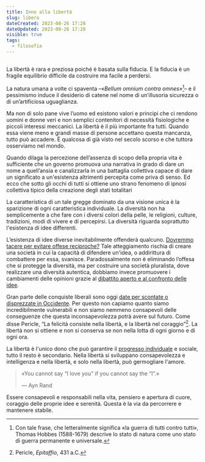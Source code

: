 ```yaml
---
title: Inno alla libertà
slug: libero
dateCreated: 2023-08-26 17:28
dateUpdated: 2023-08-26 17:28
visible: true
tags:
  - filosofia
---
```


##

<span class="newthought">La libertà</span> è rara e preziosa poiché è basata sulla fiducia. E la fiducia è un fragile equilibrio difficile da costruire ma facile a perdersi.

La natura umana a volte ci spaventa –_«Bellum omnium contra omnes»_[^1]– e il pessimismo induce il desiderio di catene nel nome di un’illusoria sicurezza o di un’artificiosa uguaglianza.

[^1]: Con tale frase, che letteralmente significa «la guerra di tutti contro tutti», Thomas Hobbes (1588-1679) descrive lo stato di natura come uno stato di guerra permanente e universale.

Ma non di solo pane vive l’uomo ed esistono valori e principi che ci rendono uomini e donne veri e non semplici contenitori di necessità fisiologiche e piccoli interessi meccanici. La libertà è il più importante fra tutti. Quando essa viene meno e grandi masse di persone accettano questa mancanza, tutto può accadere. È qualcosa di già visto nel secolo scorso e che tuttora osserviamo nel mondo.

Quando dilaga la percezione dell’assenza di scopo della propria vita è sufficiente che un governo promuova una narrativa in grado di dare un nome a quell’ansia e canalizzarla in una battaglia collettiva capace di dare un significato a un'esistenza altrimenti percepita come priva di senso. Ed ecco che sotto gli occhi di tutti si ottiene uno strano fenomeno di ipnosi collettiva tipico della creazione degli stati totalitari

La caratteristica di un tale gregge dominato da una visione unica è la sparizione di ogni caratteristica individuale. La diversità non ha semplicemente a che fare con i diversi colori della pelle, le religioni, culture, tradizioni, modi di vivere e di percepirsi. La diversità riguarda soprattutto l'esistenza di idee differenti.

L’esistenza di idee diverse inevitabilmente offenderà qualcuno. [Dovremmo tacere per evitare offese reciproche?](/notes/discriminazioni/) Tale atteggiamento rischia di creare una società in cui la capacità di difendere un'idea, o addirittura di combattere per essa, svanisce. Paradossalmente non è eliminando l’offesa che si protegge la diversità, ma per costruire una società pluralista, dove realizzare una diversità autentica, dobbiamo invece promuovere i cambiamenti delle opinioni grazie al [dibattito aperto e al confronto delle idee](/notes/democrazia/).

Gran parte delle conquiste liberali sono oggi [date per scontate o disprezzate in Occidente](/notes/occidente/). Per questo non capiamo quanto siamo incredibilmente vulnerabili e non siamo nemmeno consapevoli delle conseguenze che questa inconsapevolezza potrà avere sul futuro. Come disse Pericle, “La felicità consiste nella libertà, e la libertà nel coraggio”[^2]. La libertà non si ottiene e non si conserva se non nella lotta di ogni giorno e di ogni ora.

[^2]: Pericle, _Epitaffio_, 431 a.C.

La libertà è l'unico dono che può garantire il [progresso individuale](/notes/introspezione/) e sociale, tutto il resto è secondario. Nella libertà si sviluppano consapevolezza e intelligenza e nella libertà, e solo nella libertà, può germogliare l'amore.

<div class='epigraph'>

> «You cannot say “I love you” if you cannot say the “I”.» <footer> — Ayn Rand</footer>

</div>

Essere consapevoli e responsabili nella vita, pensiero e apertura di cuore, coraggio delle proprie idee e serenità. Questa è la via da percorrere e mantenere stabile.